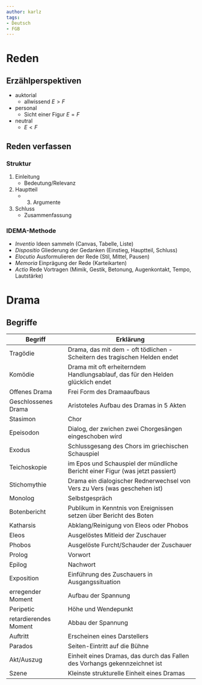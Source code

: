 ```yaml
---
author: karlz
tags: 
- Deutsch
- FGB
---
```


# Reden

## Erzählperspektiven

- auktorial
	- allwissend $E>F$
- personal
	- Sicht einer Figur $E=F$
- neutral
	- $E<F$

## Reden verfassen

### Struktur

1. Einleitung
	- Bedeutung/Relevanz
1. Hauptteil
	- 3. Argumente
2. Schluss
	- Zusammenfassung

### IDEMA-Methode

- *Inventio* Ideen sammeln (Canvas, Tabelle, Liste)
- *Dispositio* Gliederung der Gedanken (Einstieg, Hauptteil, Schluss)
- *Elocutio* Ausformulieren der Rede (Stil, Mittel, Pausen)
- *Memoria* Einprägung der Rede (Karteikarten)
- *Actio* Rede Vortragen (Mimik, Gestik, Betonung, Augenkontakt, Tempo, Lautstärke)

# Drama

## Begriffe

| Begriff               | Erklärung                                                                      |
| --------------------- | ------------------------------------------------------------------------------ |
| Tragödie              | Drama, das mit dem - oft tödlichen - Scheitern des tragischen Helden endet     |
| Komödie               | Drama mit oft erheiterndem Handlungsablauf, das für den Helden glücklich endet |
| Offenes Drama         | Frei Form des Dramaaufbaus                                                     |
| Geschlossenes Drama   | Aristoteles Aufbau des Dramas in 5 Akten                                       |
| Stasimon              | Chor                                                                           |
| Epeisodon             | Dialog, der zwichen zwei Chorgesängen eingeschoben wird                        |
| Exodus                | Schlussgesang des Chors im griechischen Schauspiel                             |
| Teichoskopie          | im Epos und Schauspiel der mündliche Bericht einer Figur (was jetzt passiert)  |
| Stichomythie          | Drama ein dialogischer Rednerwechsel von Vers zu Vers (was geschehen ist)      |
| Monolog               | Selbstgespräch                                                                 |
| Botenbericht          | Publikum in Kenntnis von Ereignissen setzen über Bericht des Boten             |
| Katharsis             | Abklang/Reinigung von Eleos oder Phobos                                        |
| Eleos                 | Ausgelöstes Mitleid der Zuschauer                                              |
| Phobos                | Ausgelöste Furcht/Schauder der Zuschauer                                       |
| Prolog                | Vorwort                                                                        |
| Epilog                | Nachwort                                                                       |
| Exposition            | Einführung des Zuschauers in Ausgangssituation                                 |
| erregender Moment     | Aufbau der Spannung                                                            |
| Peripetic             | Höhe und Wendepunkt                                                            |
| retardierendes Moment | Abbau der Spannung                                                             |
| Auftritt              | Erscheinen eines Darstellers                                                   |
| Parados               | Seiten-Eintritt auf die Bühne                                                  |
| Akt/Auszug            | Einheit eines Dramas, das durch das Fallen des Vorhangs gekennzeichnet ist     |
| Szene                 | Kleinste strukturelle Einheit eines Dramas                                     |
